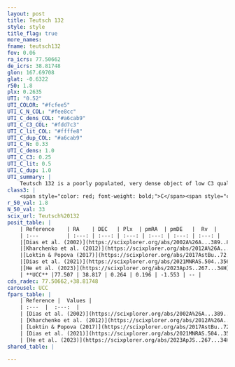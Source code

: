 ```yaml
---
layout: post
title: Teutsch 132
style: style
title_flag: true
more_names: 
fname: teutsch132
fov: 0.06
ra_icrs: 77.50662
de_icrs: 38.81748
glon: 167.69708
glat: -0.6322
r50: 1.8
plx: 0.2635
UTI: "0.52"
UTI_COLOR: "#fcfee5"
UTI_C_N_COL: "#fee8cc"
UTI_C_dens_COL: "#a6cab9"
UTI_C_C3_COL: "#fdd7c3"
UTI_C_lit_COL: "#ffffe8"
UTI_C_dup_COL: "#a6cab9"
UTI_C_N: 0.33
UTI_C_dens: 1.0
UTI_C_C3: 0.25
UTI_C_lit: 0.5
UTI_C_dup: 1.0
UTI_summary: |
    Teutsch 132 is a poorly populated, very dense object of low C3 quality. It is moderately studied in the literature.
class3: |
    <span style="color: red; font-weight: bold;">C</span><span style="color: red; font-weight: bold;">C</span>
r_50_val: 1.8
N_50_val: 33
scix_url: Teutsch%20132
posit_table: |
    | Reference    | RA    | DEC   | Plx  | pmRA  | pmDE   |  Rv  |
    | :---         | :---: | :---: | :---: | :---: | :---: | :---: |
    |[Dias et al. (2002)](https://scixplorer.org/abs/2002A%26A...389..871D) | 77.504 | 38.825 | -- | -1.92 | -2.24 | -- |
    |[Kharchenko et al. (2012)](https://scixplorer.org/abs/2012A%26A...543A.156K) | 77.483 | 38.815 | -- | -4.39 | -0.22 | -- |
    |[Loktin & Popova (2017)](https://scixplorer.org/abs/2017AstBu..72..257L) | 77.505 | 38.825 | -- | -1.206 | -0.673 | -- |
    |[Dias et al. (2021)](https://scixplorer.org/abs/2021MNRAS.504..356D) | 77.514 | 38.816 | 0.223 | 0.326 | -1.536 | -- |
    |[He et al. (2023)](https://scixplorer.org/abs/2023ApJS..267...34H) | 77.515 | 38.817 | 0.278 | 0.045 | -1.553 | 13.86 |
    | **UCC** |77.507 | 38.817 | 0.264 | 0.196 | -1.553 | -- | 
cds_radec: 77.50662,+38.81748
carousel: UCC
fpars_table: |
    | Reference |  Values |
    | :---  |  :---:  |
    | [Dias et al. (2002)](https://scixplorer.org/abs/2002A%26A...389..871D) | `E(B-V)=0.75, Dist=5370.0, Age=6.7` |
    | [Kharchenko et al. (2012)](https://scixplorer.org/abs/2012A%26A...543A.156K) | `e_bv=0.799, distance=4001, log_age=6.9` |
    | [Loktin & Popova (2017)](https://scixplorer.org/abs/2017AstBu..72..257L) | `E(B-V)=0.447, Dmod=12.836, logt=8.84` |
    | [Dias et al. (2021)](https://scixplorer.org/abs/2021MNRAS.504..356D) | `Av=2.217, Dist=3474, logage=6.992, [Fe/H]=-0.16` |
    | [He et al. (2023)](https://scixplorer.org/abs/2023ApJS..267...34H) | `A0=2.2, m-M=12.35, logA=7.7` |
shared_table: |
    
---
```

